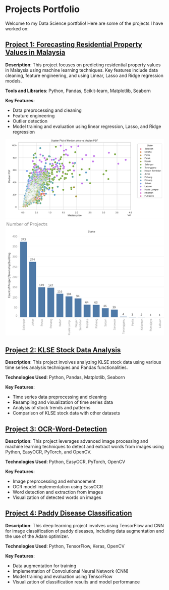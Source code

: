 # Projects Portfolio

Welcome to my Data Science portfolio! Here are some of the projects I have worked on:

## [Project 1: Forecasting Residential Property Values in Malaysia](https://github.com/naimzol/Forecasting-Residential-Property-Values)

**Description**: This project focuses on predicting residential property values in Malaysia using machine learning techniques. Key features include data cleaning, feature engineering, and using Linear, Lasso and Ridge regression models.

**Tools and Libraries**: Python, Pandas, Scikit-learn, Matplotlib, Seaborn

**Key Features**:
- Data preprocessing and cleaning
- Feature engineering
- Outlier detection
- Model training and evaluation using linear regression, Lasso, and Ridge regression

![](image/machine-learning/median%20price%20vs%20median%20psf.png)
![](image/machine-learning/Number%20of%20Project%20Based%20on%20State.png)

## [Project 2: KLSE Stock Data Analysis](https://github.com/naimzol/KLSE-Stock-Data-Analysis)

**Description**: This project involves analyzing KLSE stock data using various time series analysis techniques and Pandas functionalities.

**Technologies Used**: Python, Pandas, Matplotlib, Seaborn

**Key Features**:
- Time series data preprocessing and cleaning
- Resampling and visualization of time series data
- Analysis of stock trends and patterns
- Comparison of KLSE stock data with other datasets

## [Project 3: OCR-Word-Detection](https://github.com/naimzol/OCR-Word-Detection)

**Description**: This project leverages advanced image processing and machine learning techniques to detect and extract words from images using Python, EasyOCR, PyTorch, and OpenCV.

**Technologies Used**: Python, EasyOCR, PyTorch, OpenCV

**Key Features**:
- Image preprocessing and enhancement
- OCR model implementation using EasyOCR
- Word detection and extraction from images
- Visualization of detected words on images

## [Project 4: Paddy Disease Classification](https://github.com/naimzol/Paddy-Disease-Classification)

**Description**: This deep learning project involves using TensorFlow and CNN for image classification of paddy diseases, including data augmentation and the use of the Adam optimizer.

**Technologies Used**: Python, TensorFlow, Keras, OpenCV

**Key Features**:
- Data augmentation for training
- Implementation of Convolutional Neural Network (CNN)
- Model training and evaluation using TensorFlow
- Visualization of classification results and model performance
